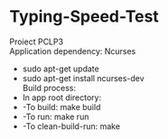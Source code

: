 # Typing-Speed-Test
Proiect PCLP3  
Application dependency: Ncurses  
  * sudo apt-get update  
  * sudo apt-get install ncurses-dev  
Build process:  
  * In app root directory:  
   * -To build: make build  
   * -To run: make run  
   * -To clean-build-run: make  
